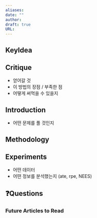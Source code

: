 ```yaml
---
aliases: 
date: ""
author: 
draft: true
URL:
---
```

## KeyIdea


## Critique
- 얻어갈 것
- 이 방법의 장점 / 부족한 점
- 어떻게 써먹을 수 있을지

## Introduction

- 어떤 문제를 풀 것인지

## Methodology


## Experiments
- 어떤 데이터
- 어떤 정보를 분석했는지 (ate, rpe, NEES)


## ❓️Questions

### Future Articles to Read

